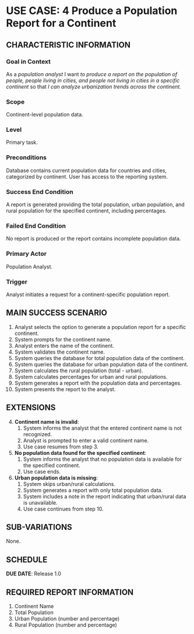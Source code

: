 # USE CASE: 4 Produce a Population Report for a Continent

## CHARACTERISTIC INFORMATION

### Goal in Context

As a *population analyst* I want *to produce a report on the population of people, people living in cities, and people not living in cities in a specific continent* so that *I can analyze urbanization trends across the continent.*

### Scope

Continent-level population data.

### Level

Primary task.

### Preconditions

Database contains current population data for countries and cities, categorized by continent. User has access to the reporting system.

### Success End Condition

A report is generated providing the total population, urban population, and rural population for the specified continent, including percentages.

### Failed End Condition

No report is produced or the report contains incomplete population data.

### Primary Actor

Population Analyst.

### Trigger

Analyst initiates a request for a continent-specific population report.

## MAIN SUCCESS SCENARIO

1. Analyst selects the option to generate a population report for a specific continent.
2. System prompts for the continent name.
3. Analyst enters the name of the continent.
4. System validates the continent name.
5. System queries the database for total population data of the continent.
6. System queries the database for urban population data of the continent.
7. System calculates the rural population (total - urban).
8. System calculates percentages for urban and rural populations.
9. System generates a report with the population data and percentages.
10. System presents the report to the analyst.

## EXTENSIONS

4. **Continent name is invalid**:
    1. System informs the analyst that the entered continent name is not recognized.
    2. Analyst is prompted to enter a valid continent name.
    3. Use case resumes from step 3.
5. **No population data found for the specified continent**:
    1. System informs the analyst that no population data is available for the specified continent.
    2. Use case ends.
6. **Urban population data is missing**:
    1. System skips urban/rural calculations.
    2. System generates a report with only total population data.
    3. System includes a note in the report indicating that urban/rural data is unavailable.
    4. Use case continues from step 10.

## SUB-VARIATIONS

None.

## SCHEDULE

**DUE DATE**: Release 1.0

## REQUIRED REPORT INFORMATION

1. Continent Name
2. Total Population
3. Urban Population (number and percentage)
4. Rural Population (number and percentage)

